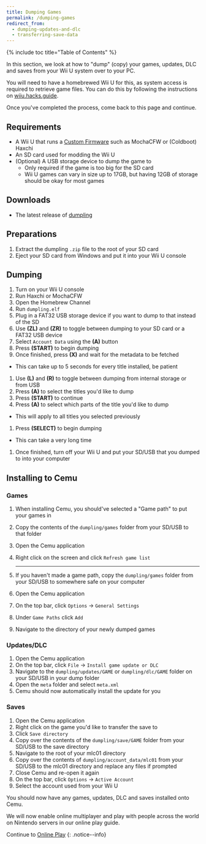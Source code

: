 ```yaml
---
title: Dumping Games
permalink: /dumping-games
redirect_from:
  - dumping-updates-and-dlc
  - transferring-save-data
---
```


{% include toc title="Table of Contents" %}

In this section, we look at how to "dump" (copy) your games, updates, DLC and saves from your Wii U system over to your PC.

You will need to have a homebrewed Wii U for this, as system access is required to retrieve game files. You can do this by following the instructions on [wiiu.hacks.guide](https://wiiu.hacks.guide/).

Once you've completed the process, come back to this page and continue.

## Requirements

- A Wii U that runs a [Custom Firmware](https://wiiu.hacks.guide/) such as MochaCFW or (Coldboot) Haxchi
- An SD card used for modding the Wii U
- (Optional) A USB storage device to dump the game to
  - Only required if the game is too big for the SD card
  - Wii U games can vary in size up to 17GB, but having 12GB of storage should be okay for most games

## Downloads

- The latest release of [dumpling](https://github.com/emiyl/dumpling/releases/latest)

## Preparations

1. Extract the dumpling `.zip` file to the root of your SD card
1. Eject your SD card from Windows and put it into your Wii U console

## Dumping

1. Turn on your Wii U console
1. Run Haxchi or MochaCFW
1. Open the Homebrew Channel
1. Run `dumpling.elf`
1. Plug in a FAT32 USB storage device if you want to dump to that instead of the SD
1. Use **(ZL)** and **(ZR)** to toggle between dumping to your SD card or a FAT32 USB device
1. Select `Account Data` using the **(A)** button
1. Press **(START)** to begin dumping
1. Once finished, press **(X)** and wait for the metadata to be fetched
  - This can take up to 5 seconds for every title installed, be patient
1. Use **(L)** and **(R)** to toggle between dumping from internal storage or from USB
1. Press **(A)** to select the titles you'd like to dump
1. Press **(START)** to continue
1. Press **(A)** to select which parts of the title you'd like to dump
  - This will apply to all titles you selected previously
1. Press **(SELECT)** to begin dumping
  - This can take a very long time
1. Once finished, turn off your Wii U and put your SD/USB that you dumped to into your computer

## Installing to Cemu

### Games

1. When installing Cemu, you should've selected a "Game path" to put your games in
1. Copy the contents of the `dumpling/games` folder from your SD/USB to that folder
1. Open the Cemu application
1. Right click on the screen and click `Refresh game list`

    ---

5. If you haven't made a game path, copy the `dumpling/games` folder from your SD/USB to somewhere safe on your computer
1. Open the Cemu application
1. On the top bar, click `Options` -> `General Settings`
1. Under `Game Paths` click `Add`
1. Navigate to the directory of your newly dumped games

### Updates/DLC

1. Open the Cemu application
1. On the top bar, click `File` -> `Install game update or DLC`
1. Navigate to the `dumpling/updates/GAME` or `dumpling/dlc/GAME` folder on your SD/USB in your dump folder
1. Open the `meta` folder and select `meta.xml`
1. Cemu should now automatically install the update for you

### Saves

1. Open the Cemu application
1. Right click on the game you'd like to transfer the save to
1. Click `Save directory`
1. Copy over the contents of the `dumpling/save/GAME` folder from your SD/USB to the save directory
1. Navigate to the root of your mlc01 directory
1. Copy over the contents of `dumpling/account_data/mlc01` from your SD/USB to the mlc01 directory and replace any files if prompted
1. Close Cemu and re-open it again
1. On the top bar, click `Options` -> `Active Account`
1. Select the account used from your Wii U

You should now have any games, updates, DLC and saves installed onto Cemu.

We will now enable online multiplayer and play with people across the world on Nintendo servers in our online play guide.

Continue to [Online Play](online-play)
{: .notice--info}
